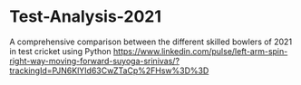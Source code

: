 # Test-Analysis-2021
A comprehensive comparison between the different skilled bowlers of 2021 in test cricket using Python
https://www.linkedin.com/pulse/left-arm-spin-right-way-moving-forward-suyoga-srinivas/?trackingId=PJN6KlYId63CwZTaCp%2FHsw%3D%3D
